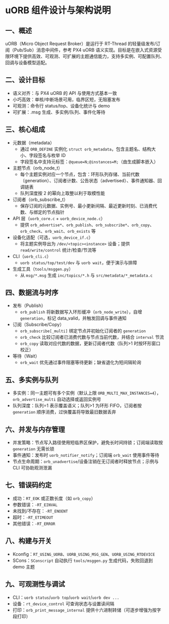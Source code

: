 # uORB 组件设计与架构说明

## 一、概述

uORB（Micro Object Request Broker）是运行于 RT-Thread 的轻量级发布/订阅（Pub/Sub）消息中间件，参考 PX4 uORB 语义实现。目标是在嵌入式资源受限环境下提供高效、可观测、可扩展的主题通信能力，支持多实例、可配置队列、回调与设备模型适配。

## 二、设计目标

- 语义对齐：与 PX4 uORB 的 API 与使用方式基本一致
- 小巧高效：单核/中断场景可用，临界区短，无阻塞发布
- 可观测：命令行 status/top、设备化统计与 demo
- 可扩展：.msg 生成、多实例/队列、事件化等待

## 三、核心组成

- 元数据（metadata）
  - 通过 `ORB_DEFINE` 实例化 `struct orb_metadata`，包含主题名、结构大小、字段签名与枚举 ID
  - 字段签名中支持元标签：`@queue=N;@instances=M;`（由生成脚本嵌入）
- 主题节点（orb_node_t）
  - 每个主题实例对应一个节点，包含：环形队列存储、当前代数（generation）、订阅者计数、公告状态（advertised）、事件通知器、回调链表
  - 队列深度按 2 的幂向上取整以利于取模性能
- 订阅者（orb_subscribe_t）
  - 保存订阅的元数据、实例号、最小更新间隔、最近更新时刻、已消费代数、与绑定的节点指针
- API 层（`uorb_core.c` + `uorb_device_node.c`）
  - 提供 `orb_advertise*`、`orb_publish`、`orb_subscribe*`、`orb_copy`、`orb_check`、`orb_wait`、`orb_exists` 等
- 设备化适配（可选，`uorb_device_if.c`）
  - 将主题实例导出为 `/dev/<topic><instance>` 设备；提供 `read/write/control` 统计/检查/节流等
- CLI（`uorb_cli.c`）
  - `uorb status/top/test/dev` 与 `uorb wait`，便于演示与排障
- 生成工具（`tools/msggen.py`）
  - 从 `msg/*.msg` 生成 `inc/topics/*.h` 与 `src/metadata/*_metadata.c`

## 四、数据流与时序

- 发布（Publish）
  - `orb_publish` 将新数据写入环形缓冲（`orb_node_write`），自增 `generation`，标记 data_valid，并触发回调与事件通知
- 订阅（Subscribe/Copy）
  - `orb_subscribe[_multi]` 绑定节点并初始化订阅者的 `generation`
  - `orb_check` 比较订阅者已消费代数与节点当前代数，并结合 `interval` 节流
  - `orb_copy` 读取对应代数的数据，更新订阅者代数（队列>1 时按环形窗口校正）
- 等待（Wait）
  - `orb_wait` 优先通过事件阻塞等待更新；缺省退化为短间隔轮询

## 五、多实例与队列

- 多实例：同一主题可有多个实例（默认上限 `ORB_MULTI_MAX_INSTANCES=4`），`orb_advertise_multi` 自动选择或返回实例号
- 队列深度：队列=1 表示覆盖语义；队列>1 为环形 FIFO，订阅者按 `generation` 顺序消费，过快覆盖将导致最旧数据丢弃

## 六、并发与内存管理

- 并发策略：节点写入路径使用短临界区保护，避免长时间持锁；订阅端读取按 `generation` 无需长锁
- 事件通知：发布时 `uorb_notifier_notify`；订阅端 `orb_wait` 使用事件等待
- 节点生命周期：`orb_unadvertise`/设备注销在无订阅者时释放节点；示例与 CLI 可协助观测泄漏

## 七、错误码约定

- 成功：`RT_EOK` 或正数长度（如 `orb_copy`）
- 参数错误：`-RT_EINVAL`
- 未找到/不存在：`-RT_ENOENT`
- 超时：`-RT_ETIMEOUT`
- 其他错误：`-RT_ERROR`

## 八、构建与开关

- Kconfig：`RT_USING_UORB`、`UORB_USING_MSG_GEN`、`UORB_USING_RTDEVICE`
- SCons：`SConscript` 自动执行 `tools/msggen.py` 生成代码，失败回退到 demo 主题

## 九、可观测性与调试

- CLI：`uorb status`/`uorb top`/`uorb wait`/`uorb dev ...`
- 设备：`rt_device_control` 可查询状态与设置读间隔
- 打印：`orb_print_message_internal` 提供十六进制转储（可逐步增强为按字段打印）
